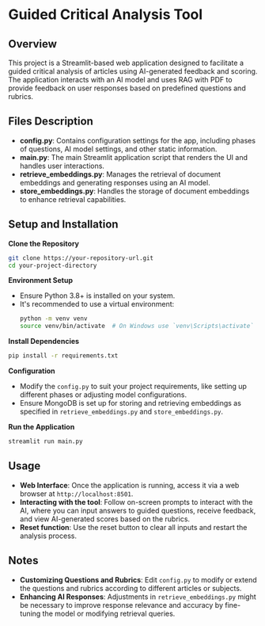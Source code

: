 # Guided Critical Analysis Tool

## Overview
This project is a Streamlit-based web application designed to facilitate a guided critical analysis of articles using AI-generated feedback and scoring. The application interacts with an AI model and uses RAG with PDF to provide feedback on user responses based on predefined questions and rubrics.

## Files Description
- **config.py**: Contains configuration settings for the app, including phases of questions, AI model settings, and other static information.
- **main.py**: The main Streamlit application script that renders the UI and handles user interactions.
- **retrieve_embeddings.py**: Manages the retrieval of document embeddings and generating responses using an AI model.
- **store_embeddings.py**: Handles the storage of document embeddings to enhance retrieval capabilities.

## Setup and Installation

**Clone the Repository**
   ```bash
   git clone https://your-repository-url.git
   cd your-project-directory
   ```

**Environment Setup**
   - Ensure Python 3.8+ is installed on your system.
   - It's recommended to use a virtual environment:
     ```bash
     python -m venv venv
     source venv/bin/activate  # On Windows use `venv\Scripts\activate`
     ```
  
**Install Dependencies**
   ```bash
   pip install -r requirements.txt
   ```

**Configuration**
   - Modify the `config.py` to suit your project requirements, like setting up different phases or adjusting model configurations.
   - Ensure MongoDB is set up for storing and retrieving embeddings as specified in `retrieve_embeddings.py` and `store_embeddings.py`.

**Run the Application**
   ```bash
   streamlit run main.py
   ```

## Usage

- **Web Interface**: Once the application is running, access it via a web browser at `http://localhost:8501`.
- **Interacting with the tool**: Follow on-screen prompts to interact with the AI, where you can input answers to guided questions, receive feedback, and view AI-generated scores based on the rubrics.
- **Reset function**: Use the reset button to clear all inputs and restart the analysis process.

## Notes

- **Customizing Questions and Rubrics**: Edit `config.py` to modify or extend the questions and rubrics according to different articles or subjects.
- **Enhancing AI Responses**: Adjustments in `retrieve_embeddings.py` might be necessary to improve response relevance and accuracy by fine-tuning the model or modifying retrieval queries.

